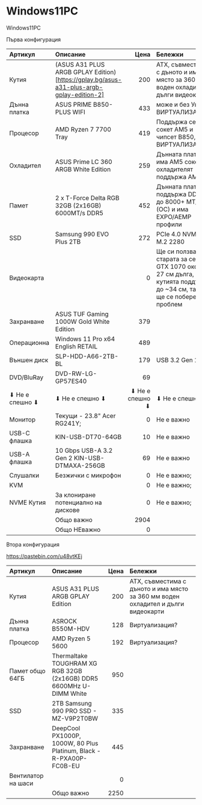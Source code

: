 # Windows11PC
Windows11PC

Първа конфигурация

| Артикул       | Описание                                       | Цена    | Бележки                                            |
| :------------ | :--------------------------------------------- | ------: | :------------------------------------------------- |
| Кутия         | (ASUS A31 PLUS ARGB GPLAY Edition)[https://gplay.bg/asus-a31-plus-argb-gplay-edition-2]               | 200     | ATX, съвместима с дъното и има място за 360 мм воден охладител и дълги видеокарти |
| Дънна платка  | ASUS PRIME B850-PLUS WIFI                      | 433     | може и без УиФи, ВИРТУАЛИЗАЦИЯ!                                   |
| Процесор      | AMD Ryzen 7 7700 Tray                          | 419     | Поддържа се от сокет AM5 и чипсет B850, ВИРТУАЛИЗАЦИЯ!            |
| Охладител     | ASUS Prime LC 360 ARGB White Edition           | 259     | Дънната платка има AM5 сокет, а охладителят поддържа AM5 |
| Памет         | 2 x T-Force Delta RGB 32GB (2x16GB) 6000MT/s DDR5  | 452     | Дънната платка поддържа DDR5 до 8000+ MT/s (OC) и има EXPO/AEMP профили |
| SSD           | Samsung 990 EVO Plus 2TB                       | 272     | PCIe 4.0 NVMe M.2 2280                            |
| Видеокарта    |                                                | 0       | Ще си ползвам старата за сега, GTX 1070 около 27 см дълга, кутията поддържа до ~34 см, така че ще се побере без проблем |
| Захранване    | ASUS TUF Gaming 1000W Gold White Edition       | 379     |                                                   |
| Операционна   | Windows 11 Pro x64 English RETAIL              | 489     |                                                   |
| Външен диск   | SLP-HDD-A66-2TB-BL                             | 179     | USB 3.2 Gen 1                                     |
| DVD/BluRay    | DVD-RW-LG-GP57ES40                             | 69      |                                                   |
| ⬇ Не е спешно ⬇ | ⬇ Не е спешно ⬇                              | ⬇ Не е спешно ⬇  | ⬇ Не е спешно  ⬇                         |
| Монитор       | Текущи - 23.8" Acer RG241Y;                    | 0       | Не е важно                                        |
| USB-C флашка  | KIN-USB-DT70-64GB                              | 10      | Не е важно                                        |
| USB-А флашка  | 10 Gbps USB-A 3.2 Gen 2 KIN-USB-DTMAXA-256GB   | 69      | Не е важно                                        |
| Слушалки      | Безжички с микрофон                            | 0       | Не е важно;                                       |
| KVM           |                                                | 0       | Не е важно;                                       |
| NVME Кутия    | За клониране потенциално на дискове            | 0       | Не е важно;                                       |
|               |  Общо важно                                    | 2904    |                                                   |
|               |  Общо НЕважно                                  | 0       |                                                   |


Втора конфигурация

https://pastebin.com/u48vtKEj

| Артикул       | Описание                                       | Цена    | Бележки                                            |
| :------------ | :--------------------------------------------- | ------: | :------------------------------------------------- |
| Кутия         | ASUS A31 PLUS ARGB GPLAY Edition               | 200     | ATX, съвместима с дъното и има място за 360 мм воден охладител и дълги видеокарти |
| Дънна платка         | ASROCK B550M-HDV               | 128     | Виртуализация?  |
| Процесор         | AMD Ryzen 5 5600               | 192     |  Виртуализация?|
| Памет  общо 64ГБ       | Thermaltake TOUGHRAM XG RGB 32GB (2x16GB) DDR5 6600MHz U-DIMM White  |   950   |  |
| SSD         | 2TB Samsung 990 PRO SSD - MZ-V9P2T0BW               | 335     |  |
| Захранване         | DeepCool PX1000P, 1000W, 80 Plus Platinum, Black - R-PXA00P-FC0B-EU       | 445     |  |
| Вентилатор на шаси         |               | 0     |  |
|               |  Общо важно                                    | 2250    |
